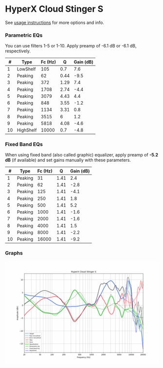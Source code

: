 # HyperX Cloud Stinger S
See [usage instructions](https://github.com/jaakkopasanen/AutoEq#usage) for more options and info.

### Parametric EQs
You can use filters 1-5 or 1-10. Apply preamp of -6.1 dB or -6.1 dB, respectively.

|   # | Type      |   Fc (Hz) |    Q |   Gain (dB) |
|-----|-----------|-----------|------|-------------|
|   1 | LowShelf  |       105 | 0.7  |         7.6 |
|   2 | Peaking   |        62 | 0.44 |        -9.5 |
|   3 | Peaking   |       372 | 1.29 |         7.4 |
|   4 | Peaking   |      1708 | 2.74 |        -4.4 |
|   5 | Peaking   |      3079 | 4.43 |         4.4 |
|   6 | Peaking   |       848 | 3.55 |        -1.2 |
|   7 | Peaking   |      1134 | 3.31 |         0.8 |
|   8 | Peaking   |      3515 | 6    |         1.2 |
|   9 | Peaking   |      5818 | 4.08 |        -4.6 |
|  10 | HighShelf |     10000 | 0.7  |        -4.8 |

### Fixed Band EQs
When using fixed band (also called graphic) equalizer, apply preamp of **-5.2 dB** (if available) and set gains manually with these parameters.

|   # | Type    |   Fc (Hz) |    Q |   Gain (dB) |
|-----|---------|-----------|------|-------------|
|   1 | Peaking |        31 | 1.41 |         2.4 |
|   2 | Peaking |        62 | 1.41 |        -2.8 |
|   3 | Peaking |       125 | 1.41 |        -4.1 |
|   4 | Peaking |       250 | 1.41 |         1.8 |
|   5 | Peaking |       500 | 1.41 |         5.2 |
|   6 | Peaking |      1000 | 1.41 |        -1.6 |
|   7 | Peaking |      2000 | 1.41 |        -1.6 |
|   8 | Peaking |      4000 | 1.41 |         1.5 |
|   9 | Peaking |      8000 | 1.41 |        -2.2 |
|  10 | Peaking |     16000 | 1.41 |        -9.2 |

### Graphs
![](./HyperX%20Cloud%20Stinger%20S.png)
